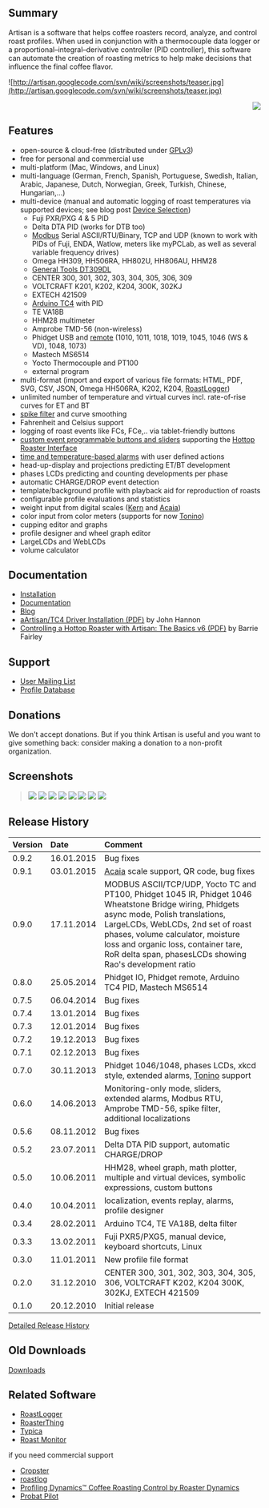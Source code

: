 ## Summary ##

Artisan is a software that helps coffee roasters record, analyze, and control roast profiles. When used in conjunction with a thermocouple data logger or a proportional–integral–derivative controller (PID controller), this software can automate the creation of roasting metrics to help make decisions that influence the final coffee flavor.

![http://artisan.googlecode.com/svn/wiki/screenshots/teaser.jpg](http://artisan.googlecode.com/svn/wiki/screenshots/teaser.jpg)
<p align='right'><a href='http://www.roastmagazine.com'><img src='http://artisan.googlecode.com/svn/wiki/screenshots/ROAST.jpg' /></a></p>

## Features ##

  * open-source & cloud-free (distributed under [GPLv3](http://gplv3.fsf.org))
  * free for personal and commercial use
  * multi-platform (Mac, Windows, and Linux)
  * multi-language (German, French, Spanish, Portuguese, Swedish, Italian, Arabic, Japanese, Dutch, Norwegian, Greek, Turkish, Chinese, Hungarian,...)
  * multi-device (manual and automatic logging of roast temperatures via supported devices; see blog post [Device Selection](http://artisan-roasterscope.blogspot.de/2013/06/device-selection.html))
    * Fuji PXR/PXG 4 & 5 PID
    * Delta DTA PID (works for DTB too)
    * [Modbus](http://artisan-roasterscope.blogspot.de/2013/05/more-modbus.html) Serial ASCII/RTU/Binary, TCP and UDP (known to work with PIDs of Fuji, ENDA, Watlow, meters like myPCLab, as well as several variable frequency drives)
    * Omega HH309, HH506RA, HH802U, HH806AU, HHM28
    * [General Tools DT309DL](http://www.tequipment.net/GeneralDT309DL.html)
    * CENTER 300, 301, 302, 303, 304, 305, 306, 309
    * VOLTCRAFT K201, K202, K204, 300K, 302KJ
    * EXTECH 421509
    * [Arduino TC4](http://www.mlgp-llc.com/arduino/public/arduino-pcb.html) with PID
    * TE VA18B
    * HHM28 multimeter
    * Amprobe TMD-56 (non-wireless)
    * Phidget USB and [remote](http://www.phidgets.com/docs/Phidget_WebService) (1010, 1011, 1018, 1019, 1045, 1046 (WS & VD), 1048, 1073)
    * Mastech MS6514
    * Yocto Thermocouple and PT100
    * external program
  * multi-format (import and export of various file formats:  HTML, PDF, SVG, CSV, JSON, Omega HH506RA, K202, K204, [RoastLogger](http://homepage.ntlworld.com/green_bean/coffee/roastlogger/roastlogger.htm))
  * unlimited number of temperature and virtual curves incl. rate-of-rise curves for ET and BT
  * [spike filter](http://artisan-roasterscope.blogspot.de/2013/05/fighting-spikes.html) and curve smoothing
  * Fahrenheit and Celsius support
  * logging of roast events like FCs, FCe,.. via tablet-friendly buttons
  * [custom event programmable buttons and sliders](http://artisan-roasterscope.blogspot.de/2013/02/events-buttons-and-palettes.html) supporting the [Hottop Roaster Interface](http://artisan-roasterscope.blogspot.de/2013/02/controlling-hottop.html)
  * [time and temperature-based alarms](http://artisan-roasterscope.blogspot.de/2013/03/alarms.html) with user defined actions
  * head-up-display and projections predicting ET/BT development
  * phases LCDs predicting and counting developments per phase
  * automatic CHARGE/DROP event detection
  * template/background profile with playback aid for reproduction of roasts
  * configurable profile evaluations and statistics
  * weight input from digital scales ([Kern](http://www.kern-sohn.com) and [Acaia](http://acaia.co))
  * color input from color meters (supports for now [Tonino](http://my-tonino.com))
  * cupping editor and graphs
  * profile designer and wheel graph editor
  * LargeLCDs and WebLCDs
  * volume calculator

## Documentation ##

  * [Installation](Installation.md)
  * [Documentation](http://coffeetroupe.com/artisandocs/)
  * [Blog](http://artisan-roasterscope.blogspot.de)
  * [aArtisan/TC4 Driver Installation (PDF)](https://drive.google.com/file/d/0B4HTX5wS3NB2SlRQa1ozNnZ4Uk0/edit?usp=sharing) by John Hannon
  * [Controlling a Hottop Roaster with Artisan: The Basics v6 (PDF)](https://drive.google.com/file/d/0B4HTX5wS3NB2ZGxsTU4tbmtVUmM/edit?usp=sharing) by Barrie Fairley

## Support ##

  * [User Mailing List](https://lists.mokelbu.de/listinfo/artisan-user)
  * [Profile Database](https://docs.google.com/folder/d/0B-Bcer800P7hVjdqanphTzNKWHM/edit)

## Donations ##

We don't accept donations. But if you think Artisan is useful and you want to give something back: consider making a donation to a non-profit organization.

## Screenshots ##

> [![](http://artisan.googlecode.com/svn/wiki/screenshots/ubuntu-curves-small.png)](https://code.google.com/p/artisan/wiki/ScreenShots) [![](http://artisan.googlecode.com/svn/wiki/screenshots/win-wheel-small.png)](https://code.google.com/p/artisan/wiki/ScreenShots)
> [![](http://artisan.googlecode.com/svn/wiki/screenshots/mac-curves-small.png)](https://code.google.com/p/artisan/wiki/ScreenShots)  [![](http://artisan.googlecode.com/svn/wiki/screenshots/mac-roast-properties-small.png)](https://code.google.com/p/artisan/wiki/ScreenShots) [![](http://artisan.googlecode.com/svn/wiki/screenshots/win-cupping-small.png)](https://code.google.com/p/artisan/wiki/ScreenShots) [![](http://artisan.googlecode.com/svn/wiki/screenshots/mac-designer-small.png)](https://code.google.com/p/artisan/wiki/ScreenShots)
> [![](http://artisan.googlecode.com/svn/wiki/screenshots/centos-sliders-small.png)](https://code.google.com/p/artisan/wiki/ScreenShots)
> [![](http://artisan.googlecode.com/svn/wiki/screenshots/artisan-0.7-small.png)](https://code.google.com/p/artisan/wiki/ScreenShots)


## Release History ##

| **Version** | **Date** | **Comment** |
|:------------|:---------|:------------|
| 0.9.2       | 16.01.2015 | Bug fixes   |
| 0.9.1       | 03.01.2015 | [Acaia](http://acaia.co) scale support, QR code, bug fixes |
| 0.9.0       | 17.11.2014 | MODBUS ASCII/TCP/UDP, Yocto TC and PT100, Phidget 1045 IR, Phidget 1046 Wheatstone Bridge wiring, Phidgets async mode, Polish translations, LargeLCDs, WebLCDs, 2nd set of roast phases, volume calculator, moisture loss and organic loss, container tare, RoR delta span, phasesLCDs showing Rao's development ratio |
| 0.8.0       | 25.05.2014 | Phidget IO, Phidget remote, Arduino TC4 PID, Mastech MS6514 |
| 0.7.5       | 06.04.2014 | Bug fixes   |
| 0.7.4       | 13.01.2014 | Bug fixes   |
| 0.7.3       | 12.01.2014 | Bug fixes   |
| 0.7.2       | 19.12.2013 | Bug fixes   |
| 0.7.1       | 02.12.2013 | Bug fixes   |
| 0.7.0       | 30.11.2013 | Phidget 1046/1048, phases LCDs, xkcd style, extended alarms, [Tonino](http://my-tonino.com) support |
| 0.6.0       | 14.06.2013 | Monitoring-only mode, sliders, extended alarms, Modbus RTU, Amprobe TMD-56, spike filter, additional localizations |
| 0.5.6       | 08.11.2012 | Bug fixes   |
| 0.5.2       | 23.07.2011 | Delta DTA PID support, automatic CHARGE/DROP |
| 0.5.0       | 10.06.2011 | HHM28, wheel graph, math plotter, multiple and virtual devices, symbolic expressions,  custom buttons |
| 0.4.0       | 10.04.2011 | localization, events replay, alarms, profile designer |
| 0.3.4       | 28.02.2011 | Arduino TC4, TE VA18B, delta filter |
| 0.3.3       | 13.02.2011 | Fuji PXR5/PXG5, manual device, keyboard shortcuts, Linux |
| 0.3.0       | 11.01.2011 | New profile file format |
| 0.2.0       | 31.12.2010 | CENTER 300, 301, 302, 303, 304, 305, 306, VOLTCRAFT K202, K204 300K, 302KJ, EXTECH 421509 |
| 0.1.0       | 20.12.2010 | Initial release |

[Detailed Release History](ReleaseHistory.md)

## Old Downloads ##
[Downloads](http://code.google.com/p/artisan/downloads/list?can=1&q=&colspec=Filename+Summary+Uploaded+ReleaseDate+Size+DownloadCount)

## Related Software ##

  * [RoastLogger](http://homepage.ntlworld.com/green_bean/coffee/roastlogger/roastlogger.htm)
  * [RoasterThing](http://www.roasterthing.com/)
  * [Typica](http://www.randomfield.com/programs/typica/)
  * [Roast Monitor](http://coffeesnobs.com.au/RoastMonitor/)

if you need commercial support

  * [Cropster](https://www.cropster.org/products/coffee-roaster/features/roasting/)
  * [roastlog](http://roastlog.com)
  * [Profiling Dynamics™ Coffee Roasting Control by Roaster Dynamics](http://www.roasterdynamics.com/Profiling_Dynamics.html)
  * [Probat Pilot](http://www.probat.com/en/gourmet-world/pilot.html)